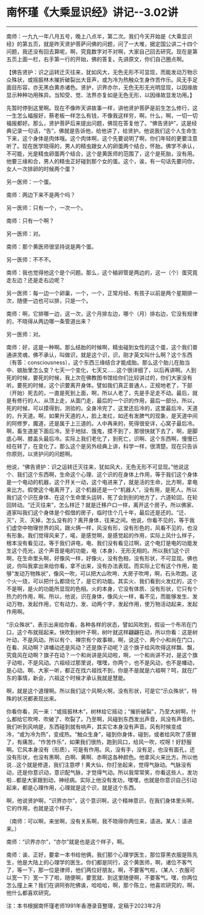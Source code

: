 # 南怀瑾《大乘显识经》讲记--3.02讲

------

南师：一九九一年八月五号，晚上八点半，第二次。我们今天开始是《大乘显识经》的第五页，就是昨天贤护菩萨问佛的问题，问了一大堆，据定国公讲二十四个问题，我还没有回去算呢，啊，究竟数字对不对啊，大家自己回去研究。现在是第五页上面一栏，右手第一行的开始，佛的答复。先讲原文，你们自己圈点啊。

【佛告贤护：识之运转迁灭往来，犹如风大，无色无形不可显现，而能发动万物示众殊状，或摇振林木摧折破裂出大音声，或为冷为热触众生身作苦作乐。风无手足面目形容，亦无黑白黄赤诸色。贤护，识界亦尔，无色无形无光明显现，以因缘故显示种种功用殊异。当知受、觉、法界亦复如是无色无形，以因缘故显发功用。】

先暂时停到这里啊。现在不像昨天讲故事一样，讲他贤护菩萨是前生怎么修行，这一生怎么福报好，蔡老板一样怎么有钱，不像我这样穷，啊，什么，啊，一切一切福报都好。那么，贤护菩萨后来提出问题，佛现在答复他了。“佛告贤护”，这是经典记录一句话，“告”，佛就是告诉他，给他讲了，给贤护。他说我们这个人生命生下来，这个身体是肉体哦。这个肉体啊，这个先要说明了啊，你们年轻的更要注意听了。现在医学晓得的，男人的精虫跟女人的卵蛋两个结合，怀胎。佛学不承认，不可能，光是精虫卵蛋两个结合，这个是黄医师的范围了，这个是死胎，没有用。他要三缘和合，男人的精虫正好碰到那个女的蛋。这个，诶，有一句话先要问你，女人一次排卵的时候两个蛋？

另一医师：一个蛋。

南师：两边下来不是两个吗？

另一医师：只有一个，一次一个。

南师：只有一个啊？

另一医师：对。

南师：那个黄医师很坚持说是两个蛋。

另一医师：不不不。

南师：我也觉得他这个是个问题。那么，这个输卵管是两边的，这一（个）蛋究竟走左边？还是走右边呢？

另一医师：每一边一个卵巢，一个，一个，正常月经、有孩子以前是两个星期排一次，随便一边也可以排，只是一个。

南师：啊，它排哪一边，这一次，这个月排左边，哪个（月）排右边，它没有规律的，不晓得从两边哪一条管道出来？

另一医师：对。

南师：好，这是一种啊。那么结胎的时候啊，精虫碰到女性的这个蛋，这个我们普通讲灵魂，佛不承认，叫做识，就是这个识，识，刚才英文叫什么啊？这个东西（有答：consciousness），这个东西三缘结合才能成胎。那么这个胎儿在胎当中、娘胎里怎么变？七天一个变化，七天又……这个很详细了，以后再讲啊。人到死的时候，要死的时候，我上次在佛教图书馆给你们比较讲过的，你们大家没有听。要死的时候，这个识要离开身体。譬如我们真正普通人，正规地老了，下部（开始）死去的，一直是死到上面，啊，所以人老了，先是手足走不动。最后，就是有修行的人、从顶上走，从面门走，最后的一个识的作用，最后一部分。所以，死的时候，可以摸得到，测验的。全身冷完了，这里还后冷的，这里最后冷，天道的，升天道。啊，如果升天道的人，脸上发红，如还有发脾气的现象，是天道中间的阿修罗，魔道，还是属于上三道的。人中再来的，死得很安详，心窝子最后冷。啊，畜生道是下面后冷。至于地狱、饿鬼，摸不到了，那很快就下去了，啊，是脚底心啊、膝盖头最后冷。实际上我们老化了，到死亡，识啊、这个东西啊，慢慢已经在转了，在变化了。那么这个是另外经典上讲，科学一样，很清楚。现在只告诉你原则，以贤护问的问题啊。

他说，“佛告贤护：识之运转迁灭往来，犹如风大，无色无形不可显现。”他说这个、我们这个东西啊，生命这个心理、这个识的在身体上作用，等于我们这个身体是一个电动的机器，这个开关一动，这个电进来了，就是活的生命，比方啊，拿电来比方。假使这个电离开了，这个机器还是一个“机器人”，没有用，是死人。所以我们这个识在身体、在这个生命里头运转，死了会到别的地方了，六道轮回，在轮回转动。“迁灭往来”，怎么样迁？就是迁移户口一样，离开这个房子。所以佛家、道家叫我们这个身体是个假借的房子，临时住个几十年，最后还是还的。“迁、灭”，灭、灭掉，怎么没有的？离开身体，往来之间。他说，你看不见的，等于我们虚空中物理世界的风，跟火俩一样，风没有形，没有形色的，风看不见的，也没有形象。我们觉得风来了，喏，是感觉啊，是感觉起的作用，实际上风什么样子，根本没有看见过。等于我们讲电，电、我们没有看见过啊，这个电灯是电的功能发生这个亮光，这个声音是电的功能，电（本身）、无形无相的。所以我们这个识啊，在生命里头啊，好像风一样，好像火，没有色相，没有形状，不可显现。佛也说，你叫我拿出来给你看，拿不出来，没有办法表现。而实际上它有这个作用，能够“发动万物殊状”，像风一吹，可以把大山吹垮、大房子吹垮，啊，石头吹跑。这个火一烧，可以把什么都烧化了，是它的功能。其实火、我们看到火发红的，这个不是啊，是火的功能所显现的色相。火的本身，它没有体质、没有形状，它只有个热力的作用，啊。所以，他说，识在身体，像风火一样，看不见，而能够发生、发动万物，发起作用，它有动力，发、动两个字，发起作用，使万物活动起来，发起作用啊。

“示众殊状”，表示出来给你看，各种各样的状态，譬如风吹到，假设一个布吊在门口，这个布就摇起来。快吹到树叶子啊，树叶就这样翩翩在动，所以你看：这是树叶动，不是风动。所以有个、禅宗有个故事嘛，啊，说这个、两个小和尚在门口，在看、风动啊？讲幡动还是风动？还是旗子动呢？这个旗子给风吹得这样飘、飘，究竟风在动啊？旗子在动？一个和尚讲是风动啦，啊，一个和尚讲不对，是这个旗子动啦，不是风动。六祖经过那里说，嘿嘿，你两个，也不是风动，也不是幡动，是心动。啊、大家一听，都正在找六祖找不到，你是不是就是六祖啊？呵，就在广东的事情，新会，六祖这个时候才承认我就是慧能。

啊，就是这个道理啊。所以我们这个风啊火啊，没有形状，可是它“示众殊状”，特殊的状况都表现出来。

你看你看，风一来：“或摇振林木”，树林给它摇动；“摧折破裂”，乃至大树啊，什么都给它吹垮、吹破了、吹裂了。乃至啊，风碰到东西发出声音，风没有声音的。我们听到风响是，东西碰到就有响声，其实它本身没有声音。风有时候变成冷，“或为冷为热”，变成热。“触众生身”，碰到你身体，碰到，或者给风吹了感冒了，有痛苦。“作苦作乐”，如果我们很热，跑到风口，给风一吹，哎呀！好舒服啊。它风本身没有（形质），可是有作用。风，没有手，没有足，也没有面孔，还没有形状，也没有黑啊、白啊、黄啊、赤啊这各种颜色。他拿风火来比方。所以他说…这个就是修道，我们注意啰！黄大仙，你打坐起来，觉得气脉动。气脉没有动，还是你意识动，意识配气脉，才觉得气动。所以我常常笑，你看这些人，发功啦…都是大家跟到动，神经病。实际上他没有发功，嘿嘿，也就是你意识自己引动起来，都是心理作用，心理就是这个识，就是这个东西。

啊，他说贤护啊，“识界亦尔”，这个意识啊，这个精神意识，在我们身体里头啊，它的作用，也就是这个样子。

（南师：可以啊，来坐啊，没有关系啊，我不晓得你两位来，请进。某人：请进来。）

南师：“识界亦尔”，“亦尔”就是也是这个样子，啊。

南师：诶、正好，要拿一本书给他俩，我们那个心理学医生，那位穿黑衣服是陈先生，他是大陆上的心理学的医生。你们都是同行，这个黄医师，啊，诸位不客气了，等一下，那一位是律师，他们两位好朋友。啊，不要客气啦，（某人：衣服可以宽一下）宽一下了啦，随便啊，要宽就、到这里随便啊，不要客气。嘿，你两位怎么撞上来？我们在讲阿弥陀佛诶，哈哈哈，啊，那个陈立，他喜欢研究的，啊，他什么都喜欢研究。

注：本书根据南怀瑾老师1991年香港录音整理，定稿于2023年2月

